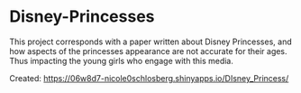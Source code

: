 # Disney-Princesses

This project corresponds with a paper written about Disney Princesses, and how aspects of the princesses appearance are not accurate for their ages. Thus impacting the young girls who engage with this media.

Created: https://06w8d7-nicole0schlosberg.shinyapps.io/DIsney_Princess/
